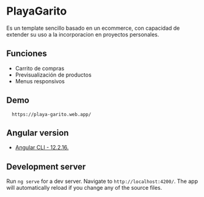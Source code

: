 # PlayaGarito

Es un template sencillo basado en un ecommerce, con capacidad de extender su uso a la incorporacion en proyectos personales.




## Funciones

- Carrito de compras
- Previsualización de productos
- Menus responsivos

## Demo

```http
  https://playa-garito.web.app/
```

## Angular version
- [Angular CLI - 12.2.16.](https://github.com/angular/angular-cli)


## Development server

Run `ng serve` for a dev server. Navigate to `http://localhost:4200/`. The app will automatically reload if you change any of the source files.

